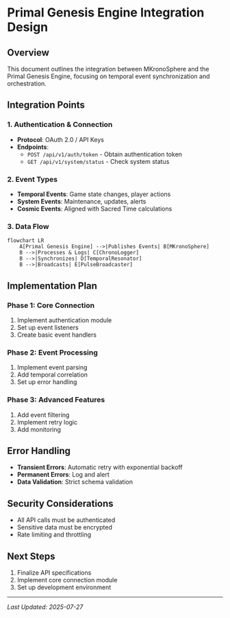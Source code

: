 # Primal Genesis Engine Integration Design

## Overview
This document outlines the integration between MKronoSphere and the Primal Genesis Engine, focusing on temporal event synchronization and orchestration.

## Integration Points

### 1. Authentication & Connection
- **Protocol**: OAuth 2.0 / API Keys
- **Endpoints**:
  - `POST /api/v1/auth/token` - Obtain authentication token
  - `GET /api/v1/system/status` - Check system status

### 2. Event Types
- **Temporal Events**: Game state changes, player actions
- **System Events**: Maintenance, updates, alerts
- **Cosmic Events**: Aligned with Sacred Time calculations

### 3. Data Flow
```mermaid
flowchart LR
    A[Primal Genesis Engine] -->|Publishes Events| B[MKronoSphere]
    B -->|Processes & Logs| C[ChronoLogger]
    B -->|Synchronizes| D[TemporalResonator]
    B -->|Broadcasts| E[PulseBroadcaster]
```

## Implementation Plan

### Phase 1: Core Connection
1. Implement authentication module
2. Set up event listeners
3. Create basic event handlers

### Phase 2: Event Processing
1. Implement event parsing
2. Add temporal correlation
3. Set up error handling

### Phase 3: Advanced Features
1. Add event filtering
2. Implement retry logic
3. Add monitoring

## Error Handling
- **Transient Errors**: Automatic retry with exponential backoff
- **Permanent Errors**: Log and alert
- **Data Validation**: Strict schema validation

## Security Considerations
- All API calls must be authenticated
- Sensitive data must be encrypted
- Rate limiting and throttling

## Next Steps
1. Finalize API specifications
2. Implement core connection module
3. Set up development environment

---
*Last Updated: 2025-07-27*
